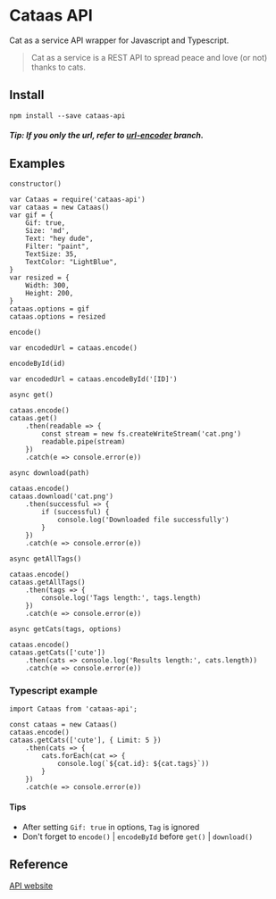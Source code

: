 # Cataas API

Cat as a service API wrapper for Javascript and Typescript.

> Cat as a service is a REST API to spread peace and love (or not) thanks to cats.

## Install

`npm install --save cataas-api`

##### Tip: If you only the url, refer to [url-encoder](https://github.com/iArmanKarimi/Cataas-API-js/tree/url-encoder) branch.

## Examples

`constructor()`

```JS
var Cataas = require('cataas-api')
var cataas = new Cataas()
var gif = {
    Gif: true,
    Size: 'md',
    Text: "hey dude",
    Filter: "paint",
    TextSize: 35,
    TextColor: "LightBlue",
}
var resized = {
    Width: 300,
    Height: 200,
}
cataas.options = gif
cataas.options = resized
```

`encode()`

```JS
var encodedUrl = cataas.encode()
```

`encodeById(id)`

```JS
var encodedUrl = cataas.encodeById('[ID]')
```

`async get()`

```JS
cataas.encode()
cataas.get()
    .then(readable => {
        const stream = new fs.createWriteStream('cat.png')
        readable.pipe(stream)
    })
    .catch(e => console.error(e))
```

`async download(path)`

```JS
cataas.encode()
cataas.download('cat.png')
    .then(successful => {
        if (successful) {
            console.log('Downloaded file successfully')
        }
    })
    .catch(e => console.error(e))
```

`async getAllTags()`

```JS
cataas.encode()
cataas.getAllTags()
    .then(tags => {
        console.log('Tags length:', tags.length)
    })
    .catch(e => console.error(e))
```

`async getCats(tags, options)`

```JS
cataas.encode()
cataas.getCats(['cute'])
    .then(cats => console.log('Results length:', cats.length))
    .catch(e => console.error(e))
```

### Typescript example

```TS
import Cataas from 'cataas-api';

const cataas = new Cataas()
cataas.encode()
cataas.getCats(['cute'], { Limit: 5 })
    .then(cats => {
        cats.forEach(cat => {
            console.log(`${cat.id}: ${cat.tags}`))
        }
    })
    .catch(e => console.error(e))
```

#### Tips

+ After setting `Gif: true` in options, `Tag` is ignored
+ Don't forget to `encode()` | `encodeById` before `get()` | `download()`

## Reference

[API website](https://cataas.com/)
